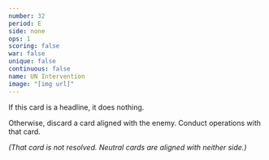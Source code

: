 ```yaml
---
number: 32
period: E
side: none
ops: 1
scoring: false
war: false
unique: false
continuous: false
name: UN Intervention
image: "[img url]"
---
```

If this card is a headline, it does nothing.

Otherwise, discard a card aligned with the enemy. Conduct operations with that card.

*(That card is not resolved. Neutral cards are aligned with neither side.)*
